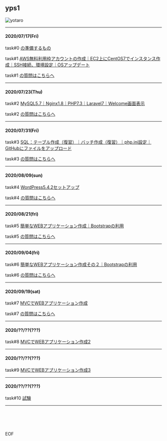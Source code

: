 ## yps1

![yotaro](https://user-images.githubusercontent.com/63440984/87960823-d3585f00-caef-11ea-8cb1-11b1a86448b8.png)

***

#### 2020/07/17(Fri)

task#0 [の準備するもの](https://github.com/yotaro-ok/yps/blob/master/task_0.md)

task#1 [AWS無料利用枠アカウントの作成｜EC2上にCentOS7でインスタンス作成｜SSH接続、環境設定｜OSアップデート](https://github.com/yotaro-ok/yps/blob/master/task_1.md)

task#1 [の質問はこちらへ](https://github.com/yotaro-ok/yps/issues/1)

***

#### 2020/07/23(Thu)

task#2 [MySQL5.7｜Nginx1.8｜PHP7.3｜Laravel7｜Welcome画面表示](https://github.com/yotaro-ok/yps/blob/master/task_2.md)

task#2 [の質問はこちらへ](https://github.com/yotaro-ok/yps/issues/3)

***

#### 2020/07/31(Fri)

task#3 [SQL：テーブル作成（復習）｜バッチ作成（復習）｜php.ini設定｜GitHubにファイルをアップロード](https://github.com/yotaro-ok/yps/blob/master/task_3.md)

task#3 [の質問はこちらへ](https://github.com/yotaro-ok/yps/issues/5)

***

#### 2020/08/09(sun)

task#4 [WordPress5.4.2セットアップ](https://github.com/yotaro-ok/yps/blob/master/task_4.md)

task#4 [の質問はこちらへ](https://github.com/yotaro-ok/yps/issues/12)

***

#### 2020/08/21(fri)

task#5 [簡単なWEBアプリケーション作成｜Bootstrapの利用](https://github.com/yotaro-ok/yps/blob/master/task_5.md)

task#5 [の質問はこちらへ](https://github.com/yotaro-ok/yps/issues/14)

***

#### 2020/09/04(fri)

task#6 [簡単なWEBアプリケーション作成その２｜Bootstrapの利用](https://github.com/yotaro-ok/yps/blob/master/task_6.md)

task#6 [の質問はこちらへ](https://github.com/yotaro-ok/yps/issues/16)

***

#### 2020/09/19(sat)

task#7 [MVCでWEBアプリケーション作成](https://github.com/yotaro-ok/yps/blob/master/task_7.md)

task#7 [の質問はこちらへ](https://github.com/yotaro-ok/yps/issues/17)

***

#### 2020/??/??(???)

task#8 [MVCでWEBアプリケーション作成2](https://twitter.com/yotaro__ok)

***

#### 2020/??/??(???)

task#9 [MVCでWEBアプリケーション作成3](https://twitter.com/yotaro__ok)

***

#### 2020/??/??(???)

task#10 [試験](https://twitter.com/yotaro__ok)

***

<br>
<br>
<br>
<br>
EOF

